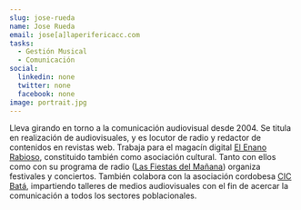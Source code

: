 ```yaml
---
slug: jose-rueda
name: Jose Rueda
email: jose[a]laperifericacc.com
tasks:
  - Gestión Musical
  - Comunicación
social:
  linkedin: none
  twitter: none
  facebook: none
image: portrait.jpg
---
```


Lleva girando en torno a la comunicación audiovisual desde 2004. Se titula en
realización de audiovisuales, y es locutor de radio y redactor de contenidos en
revistas web. Trabaja para el magacín digital [El Enano
Rabioso](https://www.elenanorabioso.com/), constituido también como asociación
cultural. Tanto con ellos como con su programa de radio ([Las Fiestas del
Mañana](https://www.facebook.com/lasfiestasdelmanana/)) organiza festivales y
conciertos. También colabora con la asociación cordobesa [CIC
Batá](http://cicbata.org/), impartiendo talleres de medios audiovisuales con el
fin de acercar la comunicación a todos los sectores poblacionales.
